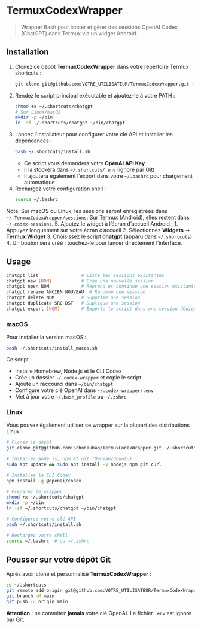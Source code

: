  # TermuxCodexWrapper

 > Wrapper Bash pour lancer et gérer des sessions OpenAI Codex (ChatGPT) dans Termux via un widget Android.

 ## Installation

 1. Clonez ce dépôt **TermuxCodexWrapper** dans votre répertoire Termux shortcuts :
    ```bash
    git clone git@github.com:VOTRE_UTILISATEUR/TermuxCodexWrapper.git ~/.shortcuts
    ```
2. Rendez le script principal exécutable et ajoutez-le à votre PATH :
   ```bash
   chmod +x ~/.shortcuts/chatgpt
   # Sur Linux/macOS
   mkdir -p ~/bin
   ln -sf ~/.shortcuts/chatgpt ~/bin/chatgpt
   ```
3. Lancez l'installateur pour configurer votre clé API et installer les dépendances :
   ```bash
   bash ~/.shortcuts/install.sh
   ```
    - Ce script vous demandera votre **OpenAI API Key**
    - Il la stockera dans `~/.shortcuts/.env` (ignoré par Git)
    - Il ajoutera également l’export dans votre `~/.bashrc` pour chargement automatique
 4. Rechargez votre configuration shell :
    ```bash
    source ~/.bashrc
    ```
   
   Note: Sur macOS ou Linux, les sessions seront enregistrées dans
   `~/.TermuxCodexWrapper/sessions`. Sur Termux (Android), elles restent
   dans `~/.codex-sessions`.
 5. Ajoutez le widget à l’écran d’accueil Android :
    1. Appuyez longuement sur votre écran d’accueil
    2. Sélectionnez **Widgets** → **Termux Widget**
    3. Choisissez le script **chatgpt** (apparu dans `~/.shortcuts`)
    4. Un bouton sera créé : touchez-le pour lancer directement l’interface.

 ## Usage

 ```bash
 chatgpt list                # Liste les sessions existantes
 chatgpt new [NOM]           # Crée une nouvelle session
 chatgpt open NOM            # Reprend et continue une session existante
 chatgpt rename ANCIEN NOUVEAU  # Renomme une session
 chatgpt delete NOM          # Supprime une session
 chatgpt duplicate SRC DST   # Duplique une session
 chatgpt export [NOM]        # Exporte le script dans une session dédiée
 ```
  
### macOS
Pour installer la version macOS :
```bash
bash ~/.shortcuts/install_macos.sh
```
Ce script :
  - Installe Homebrew, Node.js et le CLI Codex
  - Crée un dossier `~/.codex-wrapper` et copie le script
  - Ajoute un raccourci dans `~/bin/chatgpt`
  - Configure votre clé OpenAI dans `~/.codex-wrapper/.env`
  - Met à jour votre `~/.bash_profile` ou `~/.zshrc`

### Linux
Vous pouvez également utiliser ce wrapper sur la plupart des distributions Linux :
```bash
# Clonez le dépôt
git clone git@github.com:Schonauban/TermuxCodexWrapper.git ~/.shortcuts

# Installez Node.js, npm et git (Debian/Ubuntu)
sudo apt update && sudo apt install -y nodejs npm git curl

# Installez le CLI Codex
npm install -g @openai/codex

# Préparez le wrapper
chmod +x ~/.shortcuts/chatgpt
mkdir -p ~/bin
ln -sf ~/.shortcuts/chatgpt ~/bin/chatgpt

# Configurez votre clé API
bash ~/.shortcuts/install.sh

# Rechargez votre shell
source ~/.bashrc  # ou ~/.zshrc
```

 ## Pousser sur votre dépôt Git

 Après avoir cloné et personnalisé **TermuxCodexWrapper** :
 ```bash
 cd ~/.shortcuts
 git remote add origin git@github.com:VOTRE_UTILISATEUR/TermuxCodexWrapper.git
 git branch -M main
 git push -u origin main
 ```

 **Attention** : ne commitez **jamais** votre clé OpenAI. Le fichier `.env` est ignoré par Git.